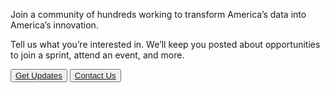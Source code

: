 
Join a community of hundreds working to transform America’s data into America’s innovation.

Tell us what you’re interested in. We’ll keep you posted about opportunities to join a sprint, attend an event, and more.

<button class="usa-button__primary-red">
  <a href="{{ site.contacts.mailing-list }}">
    Get Updates
  </a>
</button>

<button class="usa-button__secondary-dark">
  <a href="mailto:{{ site.contacts.email }}">Contact Us</a>
</button>